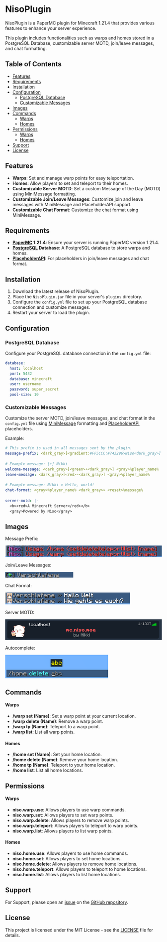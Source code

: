 # NisoPlugin

NisoPlugin is a PaperMC plugin for Minecraft 1.21.4 that provides various features to enhance your server experience.

This plugin includes functionalities such as warps and homes stored in a PostgreSQL Database, customizable server MOTD,
join/leave messages, and chat
formatting.

## Table of Contents

- [Features](#features)
- [Requirements](#requirements)
- [Installation](#installation)
- [Configuration](#configuration)
    - [PostgreSQL Database](#postgresql-database)
    - [Customizable Messages](#customizable-messages)
- [Images](#images)
- [Commands](#commands)
    - [Warps](#warps)
    - [Homes](#homes)
- [Permissions](#permissions)
    - [Warps](#warps-1)
    - [Homes](#homes-1)
- [Support](#support)
- [License](#license)

## Features

- **Warps**: Set and manage warp points for easy teleportation.
- **Homes**: Allow players to set and teleport to their homes.
- **Customizable Server MOTD**: Set a custom Message of the Day (MOTD) using MiniMessage formatting.
- **Customizable Join/Leave Messages**: Customize join and leave messages with MiniMessage and PlaceholderAPI support.
- **Customizable Chat Format**: Customize the chat format using MiniMessage.

## Requirements

- **[PaperMC](https://papermc.io/) 1.21.4**: Ensure your server is running PaperMC version 1.21.4.
- **[PostgreSQL](https://www.postgresql.org/) Database**: A PostgreSQL database to store warps and homes.
- **[PlaceholderAPI](https://www.spigotmc.org/resources/placeholderapi.6245/)**: For placeholders in join/leave messages
  and chat format.

## Installation

1. Download the latest release of NisoPlugin.
2. Place the `NisoPlugin.jar` file in your server's `plugins` directory.
3. Configure the `config.yml` file to set up your PostgreSQL database connection and customize messages.
4. Restart your server to load the plugin.

## Configuration

### PostgreSQL Database

Configure your PostgreSQL database connection in the `config.yml` file:

```yaml
database:
  host: localhost
  port: 5432
  database: minecraft
  user: username
  password: super_secret
  pool-size: 10
```

### Customizable Messages

Customize the server MOTD, join/leave messages, and chat format in the `config.yml` file
using [MiniMessage](https://docs.papermc.io/misc/tools/minimessage-web-editor) formatting
and [PlaceholderAPI](https://wiki.placeholderapi.com/) placeholders.

Example:

```yaml
# This prefix is used in all messages sent by the plugin.
message-prefix: <dark_gray>[<gradient:#FF5CCC:#743296>Niso<dark_gray>] <reset>

# Example message: [+] Nikki
welcome-message: <dark_gray>[<green>+<dark_gray>] <gray>%player_name%
leave-message: <dark_gray>[<red>-<dark_gray>] <gray>%player_name%

# Example message: Nikki » Hello, world!
chat-format: <gray>%player_name% <dark_gray>» <reset>%message%

server-motd: |-
  <b><red>A Minecraft Server</red></b>
  <gray>Powered by Niso</gray>
```

## Images

Message Prefix:

![message-prefix.png](assets/message-prefix.png)

Join/Leave Messages:

![join-message.png](assets/join-message.png)

Chat Format:

![chat-format.png](assets/chat-format.png)

Server MOTD:

![motd.png](assets/motd.png)

Autocomplete:

![autocomplete.png](assets/autocomplete.png)

## Commands

#### Warps

- **/warp set (Name)**: Set a warp point at your current location.
- **/warp delete (Name)**: Remove a warp point.
- **/warp tp (Name)**: Teleport to a warp point.
- **/warp list**: List all warp points.

#### Homes

- **/home set (Name)**: Set your home location.
- **/home delete (Name)**: Remove your home location.
- **/home tp (Name)**: Teleport to your home location.
- **/home list**: List all home locations.

## Permissions

#### Warps

- **niso.warp.use**: Allows players to use warp commands.
- **niso.warp.set**: Allows players to set warp points.
- **niso.warp.delete**: Allows players to remove warp points.
- **niso.warp.teleport**: Allows players to teleport to warp points.
- **niso.warp.list**: Allows players to list warp points.

#### Homes

- **niso.home.use**: Allows players to use home commands.
- **niso.home.set**: Allows players to set home locations.
- **niso.home.delete**: Allows players to remove home locations.
- **niso.home.teleport**: Allows players to teleport to home locations.
- **niso.home.list**: Allows players to list home locations.

## Support

For Support, please open an [issue](https://github.com/CuteNikki/NisoPlugin/issues) on
the [GitHub repository](https://github.com/CuteNikki/NisoPlugin/).

## License

This project is licensed under the MIT License - see the [LICENSE](LICENSE) file for details.
